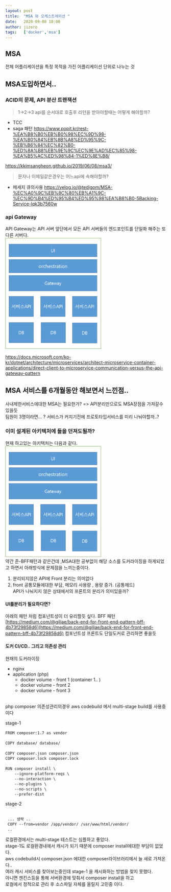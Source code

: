 ```yaml
---
layout: post
title:  "MSA 와 오케스트레이션 "
date:   2020-09-08 10:00
author: jizero
tags:	['docker','msa']
---
```


## MSA 
전체 어플리케이션을 특정 목적을 가진 어플리케이션 단위로 나누는 것


## MSA도입하면서..

### ACID의 문제, API 분산 트랜잭션 
> 1->2->3 api를 순서대로 호출후 리턴을 받아야할때는 어떻게 해야할까?  <br />
- TCC
- saga 패턴
https://www.popit.kr/rest-%EA%B8%B0%EB%B0%98%EC%9D%98-%EA%B0%84%EB%8B%A8%ED%95%9C-%EB%B6%84%EC%82%B0-%ED%8A%B8%EB%9E%9C%EC%9E%AD%EC%85%98-%EA%B5%AC%ED%98%84-1%ED%8E%B8/

https://kkimsangheon.github.io/2019/06/08/msa3/


> 문자나 이메일같은경우는 어느api에 속해야할까?  <br />
- 메세지 큐의사용
https://velog.io/@tedigom/MSA-%EC%A0%9C%EB%8C%80%EB%A1%9C-%EC%9D%B4%ED%95%B4%ED%95%98%EA%B8%B0-5Backing-Service-lqk3b7560w


### api Gateway 
API Gateway는 API 서버 앞단에서 모든 API 서버들의 엔드포인트를 단일화 해주는 또다른 서버다.
<br/>
<img src="/assets/img/20200908/111.png" style="max-width:300px;" /> <br/>

[https://docs.microsoft.com/ko-kr/dotnet/architecture/microservices/architect-microservice-container-applications/direct-client-to-microservice-communication-versus-the-api-gateway-pattern
](https://docs.microsoft.com/ko-kr/dotnet/architecture/microservices/architect-microservice-container-applications/direct-client-to-microservice-communication-versus-the-api-gateway-pattern
)



## MSA 서비스를 6개월동안 해보면서 느낀점..
사내제한서비스에대한 MSA는 필요한가?  => API분리만으로도 MSA장점을 가져갈수있을듯 <br>
팀원이 3명이라면... ?  서비스가 커지기전에 프로토타입서비스를 미리 나눠야할까..?   <br>

### 이미 설계된 아키텍처에 돌을 던져도될까?
현재 하고있는 아키텍처는 다음과 같다. <br>
<img src="/assets/img/20200908/333.png" style="max-width:300px;" /> <br>
약간 준-BFF패턴과 같은건데 ,MSA대한 공부없이 해당 소스를 도커라이징을 하게되었고 하면서 아래방식에 문제점을 느끼는중이다. <br/>
1. 분리되지않은 API에 Front 분리는 의미없다 <br/>
2. front 공통모듈에대한 부담, 메모리 사용량 , 용량 증가. (공통헤드) <br/>
API가 나눠지지 않은 상태에서의 프론트의 분리가 의미있을까? <br />

#### UI를분리가 필요하다면? 
아래의 패턴 처럼 컴포넌트성이 더 유리할듯 싶다.
BFF 패턴 <br />
[https://medium.com/@giljae/back-end-for-front-end-pattern-bff-4b73f29858d6](https://medium.com/@giljae/back-end-for-front-end-pattern-bff-4b73f29858d6)
컴포넌트성 프론트도 단일도커로 관리하면 좋을듯


#### 도커 CI/CD.. 그리고 의존성 관리
현재의 도커라이징  <br>
- nginx
- application (php)
  - docker volume - front 1  (container 1.. )
  - docker volume - front 2
  - docker volume - front 3

<br /> php composer 의존성관리의경우
aws codebuild 에서 multi-stage build를 사용중이다 <br />

stage-1 <br />
```
FROM composer:1.7 as vendor

COPY database/ database/

COPY composer.json composer.json
COPY composer.lock composer.lock

RUN composer install \
    --ignore-platform-reqs \
    --no-interaction \
    --no-plugins \
    --no-scripts \
    --prefer-dist

```    

stage-2 <br />
```
 
 ... 생략 ..
 COPY --from=vendor /app/vendor/ /var/www/html/vendor/
 ..

```    

로컬환경에서는  multi-stage 테스트는 심플하고  좋았다. <br />
 stage-1도 로컬환경내에서 캐시가 되기 때문에 composer install에대한 부담이 없었다. <br />
aws  codebuild시  composer.json 에대한  composer라이브러리에서 늘 새로 가져온다.. <br />
여러 캐시 서비스를 찾아보는중인데 stage-1 을 캐시화하는 방법을 찾지 못했다.<br />
아니면 젠킨스등을 통해 서버환경에 맞춰서 composer install을 하고 <br />
로컬에서 정적으로 관리 후 소스파일 자체를 올릴지 고민중 이다. <br />











